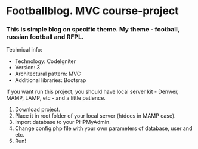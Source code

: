 # Footballblog. MVC course-project

### This is simple blog on specific theme. My theme - football, russian football and RFPL.

Technical info:
- Technology: CodeIgniter
- Version: 3
- Architectural pattern: MVC
- Additional libraries: Bootsrap

If you want run this project, you should have local server kit - Denwer, MAMP, LAMP, etc - and a little patience.

1. Download project.
2. Place it in root folder of your local server (htdocs in MAMP case).
3. Import database to your PHPMyAdmin.
4. Change config.php file with your own parameters of database, user and etc.
5. Run!
